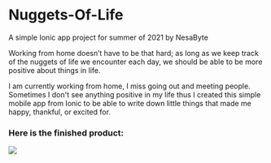 # Nuggets-Of-Life
A simple Ionic app project for summer of 2021 by NesaByte

Working from home doesn’t have to be that hard; as long as we keep track of the nuggets of life we encounter each day, we should be able to be more positive about things in life. 

I am currently working from home, I miss going out and meeting people. Sometimes I don't see anything positive in my life thus I created this simple mobile app from Ionic to be able to write down little things that made me happy, thankful, or excited for. 

### Here is the finished product:
![](https://cdn.discordapp.com/attachments/753470506178445315/858580710700482581/unknown.png)
